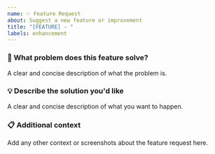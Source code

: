 ```yaml
---
name: ✨ Feature Request
about: Suggest a new feature or improvement
title: "[FEATURE] - "
labels: enhancement
---
```


### 🧠 What problem does this feature solve?
A clear and concise description of what the problem is.

### 💡 Describe the solution you'd like
A clear and concise description of what you want to happen.

### 📋 Additional context
Add any other context or screenshots about the feature request here.
